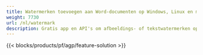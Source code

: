 ```yaml
---
title: Watermerken toevoegen aan Word-documenten op Windows, Linux en macOS 
weight: 7730
url: /nl/watermark
description: Gratis app en API's om afbeeldings- of tekstwatermerken op DOC-, DOCX- en ODT-bestanden te beheren
---
```


{{< blocks/products/pf/agp/feature-solution >}} 

